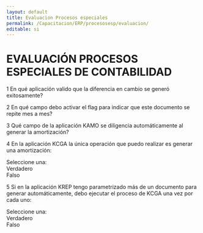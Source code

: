 ```yaml
---
layout: default
title: Evaluacion Procesos especiales
permalink: /Capacitacion/ERP/procesosesp/evaluacion/
editable: si
---
```


# EVALUACIÓN PROCESOS ESPECIALES DE CONTABILIDAD

1  En qué aplicación valido que la diferencia en cambio se generó exitosamente?  

2  En qué campo debo activar el flag para indicar que este documento se repite mes a mes? 

3  Qué campo de la aplicación KAMO se diligencia automáticamente al generar la amortización?  

4  En la aplicación KCGA la única operación que puedo realizar es generar una amortización:  

Seleccione una:  
Verdadero  
Falso  

5  Si en la aplicación KREP tengo parametrizado  más de un documento para generar automáticamente, debo ejecutar el proceso de KCGA una vez por cada uno:  

Seleccione una:  
Verdadero  
Falso  



